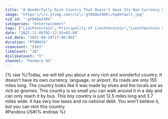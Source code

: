 ```yaml
---
title: "A Wonderfully Rich Country That Doesn't Have Its Own Currency Or Language"
image: "https:\/\/i.ytimg.com\/vi\/-gYDAQw24Ok\/hqdefault.jpg"
vid_id: "-gYDAQw24Ok"
categories: "Entertainment"
tags: ["Liechtenstein","Principality of Liechtenstein","Liechtenstein work"]
date: "2021-11-05T02:12:55+03:00"
vid_date: "2021-08-28T17:00:00Z"
duration: "PT9M43S"
viewcount: "5163"
likeCount: "38"
dislikeCount: "1"
channel: "Pandora US"
---
```

{% raw %}Today, we will tell you about a very rich and wonderful country. It doesn't have its own currency, language, or airport. Its roads are only 155 miles long. The country looks like it was made by elves and the locals are as rich as gnomes. This country is so small you can walk around it in a day and can only reach it by bus. This tiny country is just 12.5 miles long and 3.7 miles wide. It has very low taxes and no national debt. You won't believe it, but you can rent this country. <br />#Pandora US#{% endraw %}
